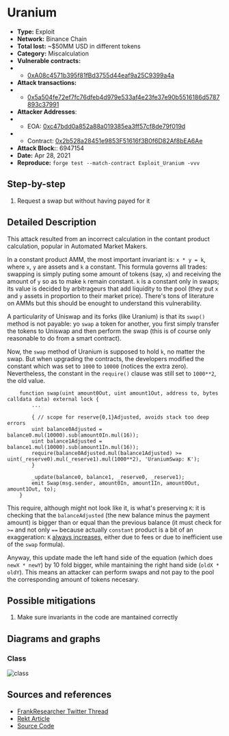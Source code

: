 # Uranium
- **Type:** Exploit
- **Network:** Binance Chain 
- **Total lost:** ~$50MM USD in different tokens
- **Category:** Miscalculation
- **Vulnerable contracts:**
- - [0xA08c4571b395f81fBd3755d44eaf9a25C9399a4a](https://bscscan.com/address/0xA08c4571b395f81fBd3755d44eaf9a25C9399a4a)
- **Attack transactions:**
- - [0x5a504fe72ef7fc76dfeb4d979e533af4e23fe37e90b5516186d5787893c37991](https://bscscan.com/tx/0x5a504fe72ef7fc76dfeb4d979e533af4e23fe37e90b5516186d5787893c37991)
- **Attacker Addresses**: 
- - EOA: [0xc47bdd0a852a88a019385ea3ff57cf8de79f019d](https://bscscan.com/address/0xc47bdd0a852a88a019385ea3ff57cf8de79f019d)
- - Contract: [0x2b528a28451e9853F51616f3B0f6D82Af8bEA6Ae](https://bscscan.com/address/0x2b528a28451e9853F51616f3B0f6D82Af8bEA6Ae)
- **Attack Block:**: 6947154
- **Date:** Apr 28, 2021
- **Reproduce:** `forge test --match-contract Exploit_Uranium -vvv`

## Step-by-step 
1. Request a swap but without having payed for it

## Detailed Description

This attack resulted from an incorrect calculation in the contant product calculation, popular in Automated Market Makers.

In a constant product AMM, the most important invariant is: `x * y = k`, where `x`, `y` are assets and `k` a constant. This formula governs all trades: swapping is simply puting some amount of tokens (say, `x`) and receiving the amount of `y` so as to make `k` remain constant. `k` is a constant only in swaps; its value is decided by arbitrageurs that add liquidity to the pool (they put `x` and `y` assets in proportion to their market price). There's tons of literature on AMMs but this should be enought to understand this vulnerability.

A particularity of Uniswap and its forks (like Uranium) is that its `swap()` method is not payable: yo `swap` a token for another, you first simply transfer the tokens to Uniswap and then perform the swap (this is of course only reasonable to do from a smart contract).

Now, the `swap` method of Uranium is supposed to hold `k`, no matter the swap. But when upgrading the contracts, the developers modified the constant which was set to `1000` to `10000` (notices the extra zero). Nevertheless, the constant in the `require()` clause was still set to `1000**2`, the old value.

``` solidity
    function swap(uint amount0Out, uint amount1Out, address to, bytes calldata data) external lock {
        ...

        { // scope for reserve{0,1}Adjusted, avoids stack too deep errors
        uint balance0Adjusted = balance0.mul(10000).sub(amount0In.mul(16));
        uint balance1Adjusted = balance1.mul(10000).sub(amount1In.mul(16));
        require(balance0Adjusted.mul(balance1Adjusted) >= uint(_reserve0).mul(_reserve1).mul(1000**2), 'UraniumSwap: K');
        }

        _update(balance0, balance1, _reserve0, _reserve1);
        emit Swap(msg.sender, amount0In, amount1In, amount0Out, amount1Out, to);
    }
```

This require, although might not look like it, is what's preserving `K`: it is checking that the `balanceAdjusted` (the new balance minus the payment amount) is bigger than or equal than the previous balance (it must check for `>=` and not only `==` because actually `constant` product is a bit of an exaggeration: `K` [always increases](https://medium.com/@chiqing/uniswap-v2-explained-beginner-friendly-b5d2cb64fe0f), either due to fees or due to inefficient use of the `swap` formula).

Anyway, this update made the left hand side of the equation (which does `newX * newY`) by 10 fold bigger, while mantaining the right hand side (`oldX * oldY`). This means an attacker can perform swaps and not pay to the pool the corresponding amount of tokens necesary.

## Possible mitigations
1. Make sure invariants in the code are mantained correctly

## Diagrams and graphs

### Class

![class](uranium.png)

## Sources and references
- [FrankResearcher Twitter Thread](https://twitter.com/FrankResearcher/status/1387347001172398086?s=20&t=Ki5iBMAXIitQS80Cl6BhSA)
- [Rekt Article](https://rekt.news/uranium-rekt/)
- [Source Code](https://bscscan.com/address/0xA08c4571b395f81fBd3755d44eaf9a25C9399a4a#code)
